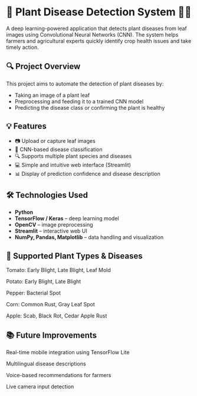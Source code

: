 # 🌿 Plant Disease Detection System 🍂🧪

A deep learning-powered application that detects plant diseases from leaf images using Convolutional Neural Networks (CNN). The system helps farmers and agricultural experts quickly identify crop health issues and take timely action.

## 🔍 Project Overview

This project aims to automate the detection of plant diseases by:
- Taking an image of a plant leaf
- Preprocessing and feeding it to a trained CNN model
- Predicting the disease class or confirming the plant is healthy

## 💡 Features

- 📷 Upload or capture leaf images
- 🤖 CNN-based disease classification
- 🔍 Supports multiple plant species and diseases
- 💻 Simple and intuitive web interface (Streamlit)
- 📊 Display of prediction confidence and disease description

## 🛠️ Technologies Used

- **Python**
- **TensorFlow / Keras** – deep learning model
- **OpenCV** – image preprocessing
- **Streamlit** – interactive web UI
- **NumPy, Pandas, Matplotlib** – data handling and visualization

## 🌾 Supported Plant Types & Diseases
Tomato: Early Blight, Late Blight, Leaf Mold

Potato: Early Blight, Late Blight

Pepper: Bacterial Spot

Corn: Common Rust, Gray Leaf Spot

Apple: Scab, Black Rot, Cedar Apple Rust

## 📚 Future Improvements
Real-time mobile integration using TensorFlow Lite

Multilingual disease descriptions

Voice-based recommendations for farmers

Live camera input detection





